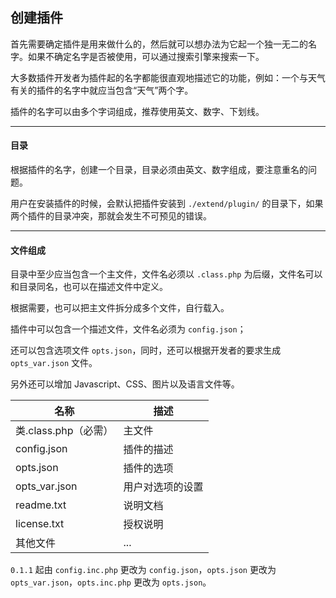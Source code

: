 ## 创建插件

首先需要确定插件是用来做什么的，然后就可以想办法为它起一个独一无二的名字。如果不确定名字是否被使用，可以通过搜索引擎来搜索一下。

大多数插件开发者为插件起的名字都能很直观地描述它的功能，例如：一个与天气有关的插件的名字中就应当包含“天气”两个字。

插件的名字可以由多个字词组成，推荐使用英文、数字、下划线。

----------

#### 目录

根据插件的名字，创建一个目录，目录必须由英文、数字组成，要注意重名的问题。

用户在安装插件的时候，会默认把插件安装到 `./extend/plugin/` 的目录下，如果两个插件的目录冲突，那就会发生不可预见的错误。

---------- 
 
#### 文件组成

目录中至少应当包含一个主文件，文件名必须以 `.class.php` 为后缀，文件名可以和目录同名，也可以在描述文件中定义。

根据需要，也可以把主文件拆分成多个文件，自行载入。

插件中可以包含一个描述文件，文件名必须为 `config.json`；

还可以包含选项文件 `opts.json`，同时，还可以根据开发者的要求生成 `opts_var.json` 文件。

另外还可以增加 Javascript、CSS、图片以及语言文件等。

| 名称 | 描述 |
| - | - |
| 类.class.php（必需） | 主文件 |
| config.json | 插件的描述 |
| opts.json | 插件的选项 |
| opts_var.json | 用户对选项的设置 |
| readme.txt | 说明文档 |
| license.txt | 授权说明 |
| 其他文件 | ... |

`0.1.1` 起由 `config.inc.php` 更改为 `config.json`，`opts.json` 更改为 `opts_var.json`，`opts.inc.php` 更改为 `opts.json`。
